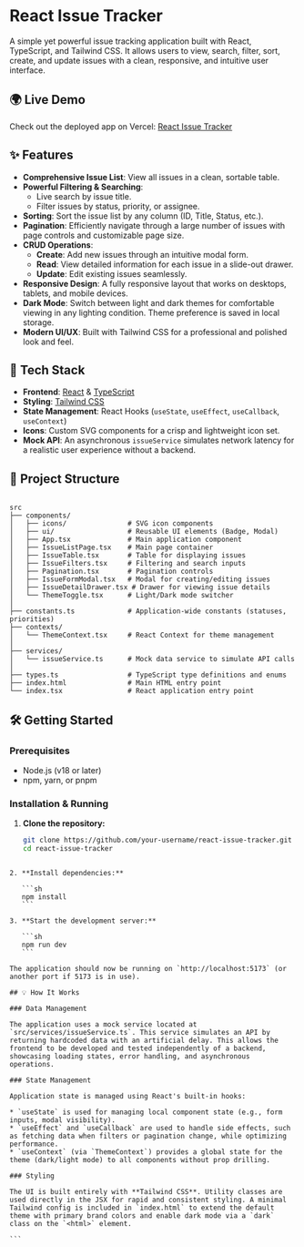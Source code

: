 # React Issue Tracker

A simple yet powerful issue tracking application built with React, TypeScript, and Tailwind CSS. It allows users to view, search, filter, sort, create, and update issues with a clean, responsive, and intuitive user interface.


## 🌍 Live Demo
Check out the deployed app on Vercel: [React Issue Tracker](https://your-vercel-project.vercel.app)

## ✨ Features

- **Comprehensive Issue List**: View all issues in a clean, sortable table.
- **Powerful Filtering & Searching**:
  - Live search by issue title.
  - Filter issues by status, priority, or assignee.
- **Sorting**: Sort the issue list by any column (ID, Title, Status, etc.).
- **Pagination**: Efficiently navigate through a large number of issues with page controls and customizable page size.
- **CRUD Operations**:
  - **Create**: Add new issues through an intuitive modal form.
  - **Read**: View detailed information for each issue in a slide-out drawer.
  - **Update**: Edit existing issues seamlessly.
- **Responsive Design**: A fully responsive layout that works on desktops, tablets, and mobile devices.
- **Dark Mode**: Switch between light and dark themes for comfortable viewing in any lighting condition. Theme preference is saved in local storage.
- **Modern UI/UX**: Built with Tailwind CSS for a professional and polished look and feel.

## 🚀 Tech Stack

- **Frontend**: [React](https://reactjs.org/) & [TypeScript](https://www.typescriptlang.org/)
- **Styling**: [Tailwind CSS](https://tailwindcss.com/)
- **State Management**: React Hooks (`useState`, `useEffect`, `useCallback`, `useContext`)
- **Icons**: Custom SVG components for a crisp and lightweight icon set.
- **Mock API**: An asynchronous `issueService` simulates network latency for a realistic user experience without a backend.

## 📂 Project Structure

```

src
├── components/
│   ├── icons/               # SVG icon components
│   ├── ui/                  # Reusable UI elements (Badge, Modal)
│   ├── App.tsx              # Main application component
│   ├── IssueListPage.tsx    # Main page container
│   ├── IssueTable.tsx       # Table for displaying issues
│   ├── IssueFilters.tsx     # Filtering and search inputs
│   ├── Pagination.tsx       # Pagination controls
│   ├── IssueFormModal.tsx   # Modal for creating/editing issues
│   ├── IssueDetailDrawer.tsx # Drawer for viewing issue details
│   └── ThemeToggle.tsx      # Light/Dark mode switcher
│
├── constants.ts             # Application-wide constants (statuses, priorities)
├── contexts/
│   └── ThemeContext.tsx     # React Context for theme management
│
├── services/
│   └── issueService.ts      # Mock data service to simulate API calls
│
├── types.ts                 # TypeScript type definitions and enums
├── index.html               # Main HTML entry point
└── index.tsx                # React application entry point

````

## 🛠️ Getting Started

### Prerequisites

- Node.js (v18 or later)
- npm, yarn, or pnpm

### Installation & Running

1. **Clone the repository:**
   ```sh
   git clone https://github.com/your-username/react-issue-tracker.git
   cd react-issue-tracker
````

2. **Install dependencies:**

   ```sh
   npm install
   ```

3. **Start the development server:**

   ```sh
   npm run dev
   ```

The application should now be running on `http://localhost:5173` (or another port if 5173 is in use).

## 💡 How It Works

### Data Management

The application uses a mock service located at `src/services/issueService.ts`. This service simulates an API by returning hardcoded data with an artificial delay. This allows the frontend to be developed and tested independently of a backend, showcasing loading states, error handling, and asynchronous operations.

### State Management

Application state is managed using React's built-in hooks:

* `useState` is used for managing local component state (e.g., form inputs, modal visibility).
* `useEffect` and `useCallback` are used to handle side effects, such as fetching data when filters or pagination change, while optimizing performance.
* `useContext` (via `ThemeContext`) provides a global state for the theme (dark/light mode) to all components without prop drilling.

### Styling

The UI is built entirely with **Tailwind CSS**. Utility classes are used directly in the JSX for rapid and consistent styling. A minimal Tailwind config is included in `index.html` to extend the default theme with primary brand colors and enable dark mode via a `dark` class on the `<html>` element.

```